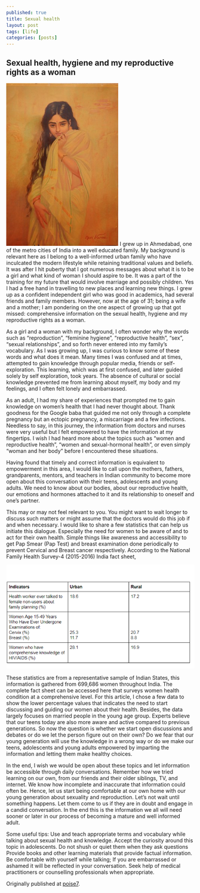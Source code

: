 ```yaml
---
published: true
title: Sexual health
layout: post
tags: [life]
categories: [posts]
---
```


## Sexual health, hygiene and my reproductive rights as a woman

![Raja Ravivarma - An Indian girl](https://raw.githubusercontent.com/dhakkada/dhakkada.github.io/master/images/RajaRavivarma-girl.jpg)<!-- .element style="border: 0; align: right; padding=10px" --> I grew up in Ahmedabad, one of the metro cities of India into a well educated family. My background is relevant here as I belong to a well-informed urban family who have inculcated the modern lifestyle while retaining traditional values and beliefs. It was after I hit puberty that I got numerous messages about what it is to be a girl and what kind of woman I should aspire to be. It was a part of the training for my future that would involve marriage and possibly children. Yes I had a free hand in travelling to new places and learning new things. I grew up as a confident independent girl who was good in academics, had several friends and family members. However, now at the age of 31; being a wife and a mother; I am pondering on the one aspect of growing up that got missed: comprehensive information on the sexual health, hygiene and my reproductive rights as a woman.

As a girl and a woman with my background, I often wonder why the words such as “reproduction”, “feminine hygiene”, “reproductive health”, “sex”, “sexual relationships”, and so forth never entered into my family’s vocabulary. As I was growing up, I was curious to know some of these words and what does it mean. Many times I was confused and at times, attempted to gain knowledge through popular media, friends or self-exploration. This learning, which was at first confused, and later guided solely by self exploration, took years. The absence of cultural or social knowledge prevented me from learning about myself, my body and my feelings, and I often felt lonely and embarrassed.

As an adult, I had my share of experiences that prompted me to gain knowledge on women’s health that I had never thought about. Thank goodness for the Google baba that guided me not only through a complete pregnancy but an ectopic pregnancy, a miscarriage and a few infections. Needless to say, in this journey, the information from doctors and nurses were very useful but I felt empowered to have the information at my fingertips. I wish I had heard more about the topics such as “women and reproductive health”, “women and sexual-hormonal health”, or even simply “woman and her body” before I encountered these situations.

Having found that timely and correct information is equivalent to empowerment in this area, I would like to call upon the mothers, fathers, grandparents, mentors, and teachers in Indian community to become more open about this conversation with their teens, adolescents and young adults. We need to know about our bodies, about our reproductive health, our emotions and hormones attached to it and its relationship to oneself and one’s partner.

This may or may not feel relevant to you. You might want to wait longer to discuss such matters or might assume that the doctors would do this job if and when necessary. I would like to share a few statistics that can help us initiate this dialogue. Especially the need for women to be aware of and to act for their own health. Simple things like awareness and accessibility to get Pap Smear (Pap Test) and breast examination done periodically to prevent Cervical and Breast cancer respectively.
According to the National Family Health Survey-4 (2015-2016) India fact sheet,

![FactSheet](https://raw.githubusercontent.com/dhakkada/dhakkada.github.io/master/images/_site/dhara-sheth-table1.png)

These statistics are from a representative sample of Indian States, this information is gathered from 699,686 women throughout India. The complete fact sheet can be accessed here that surveys women health condition at a comprehensive level. For this article, I chose a few data to show the lower percentage values that indicates the need to start discussing and guiding our women about their health. Besides, the data largely focuses on married people in the young age group. Experts believe that our teens today are also more aware and active compared to previous generations. So now the question is whether we start open discussions and debates or do we let the person figure out on their own? Do we fear that our young generation will use the knowledge in a wrong way or do we make our teens, adolescents and young adults empowered by imparting the information and letting them make healthy choices.

In the end, I wish we would be open about these topics and let information be accessible through daily conversations. Remember how we tried learning on our own, from our friends and their older siblings, TV, and internet. We know how incomplete and inaccurate that information could often be. Hence, let us start being comfortable at our own home with our young generation about sexuality and reproduction. Let’s not wait until something happens. Let them come to us if they are in doubt and engage in a candid conversation. In the end this is the information we all will need sooner or later in our process of becoming a mature and well informed adult.

Some useful tips:
Use and teach appropriate terms and vocabulary while talking about sexual health and knowledge.
Accept the curiosity around this topic in adolescents. Do not shush or quiet them when they ask questions
Provide books and other learning materials that provide factual information.
Be comfortable with yourself while talking; If you are embarrassed or ashamed it will be reflected in your conversation.
Seek help of medical practitioners or counselling professionals when appropriate.


Originally published at [poise7](http://blog.poise7.com/sexual-health-hygiene-and-my-reproductive-rights-as-a-woman/).

